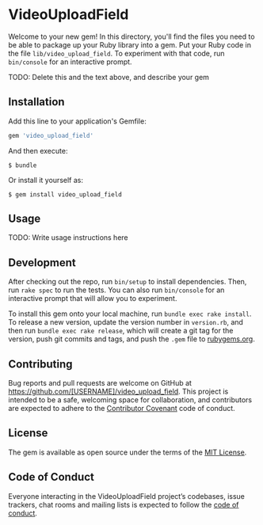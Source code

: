 # VideoUploadField

Welcome to your new gem! In this directory, you'll find the files you need to be able to package up your Ruby library into a gem. Put your Ruby code in the file `lib/video_upload_field`. To experiment with that code, run `bin/console` for an interactive prompt.

TODO: Delete this and the text above, and describe your gem

## Installation

Add this line to your application's Gemfile:

```ruby
gem 'video_upload_field'
```

And then execute:

    $ bundle

Or install it yourself as:

    $ gem install video_upload_field

## Usage

TODO: Write usage instructions here

## Development

After checking out the repo, run `bin/setup` to install dependencies. Then, run `rake spec` to run the tests. You can also run `bin/console` for an interactive prompt that will allow you to experiment.

To install this gem onto your local machine, run `bundle exec rake install`. To release a new version, update the version number in `version.rb`, and then run `bundle exec rake release`, which will create a git tag for the version, push git commits and tags, and push the `.gem` file to [rubygems.org](https://rubygems.org).

## Contributing

Bug reports and pull requests are welcome on GitHub at https://github.com/[USERNAME]/video_upload_field. This project is intended to be a safe, welcoming space for collaboration, and contributors are expected to adhere to the [Contributor Covenant](http://contributor-covenant.org) code of conduct.

## License

The gem is available as open source under the terms of the [MIT License](https://opensource.org/licenses/MIT).

## Code of Conduct

Everyone interacting in the VideoUploadField project’s codebases, issue trackers, chat rooms and mailing lists is expected to follow the [code of conduct](https://github.com/[USERNAME]/video_upload_field/blob/master/CODE_OF_CONDUCT.md).
